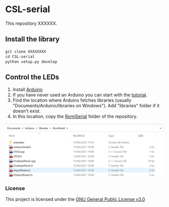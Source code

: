 # CSL-serial

This repository XXXXXX.


## Install the library

```
git clone XXXXXXXX
cd CSL-serial
python setup.py develop
```



## Control the LEDs 

1. Install [Arduino](https://www.arduino.cc/en/software)
2. If you have never used an Arduino you can start with the [tutorial](https://www.arduino.cc/en/Guide/ArduinoUno).
3. Find the location where Arduino fetches libraries (usually "Documents/Arduino/libraries on Windows"). Add "libraries" folder if it doesn't exist. 
4. In this location, copy the [RomiSerial](XXXXX) folder of the repository. 


![](Images/2023-04-07-18-32-25.png)




### License

This project is licensed under the [GNU General Public License v3.0](https://www.tldrlegal.com/license/gnu-general-public-license-v3-gpl-3)